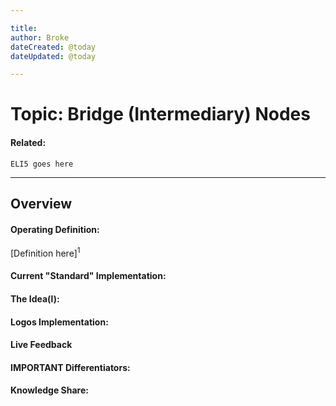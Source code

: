 ```yaml
---

title:
author: Broke
dateCreated: @today
dateUpdated: @today

---
```


# Topic: Bridge (Intermediary) Nodes
#### Related:
`ELI5 goes here`

---

## Overview

#### Operating Definition:
[Definition here]<sup>1</sup>

#### Current "Standard" Implementation:


#### The Idea(l):


#### Logos Implementation:


#### Live Feedback


#### IMPORTANT Differentiators:


#### Knowledge Share: